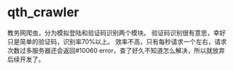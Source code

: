 # qth_crawler
教务网爬虫，分为模拟登陆和验证码识别两个模块。
验证码识别很有意思，幸好只是简单的验证码，识别率70%以上。
效率不高，只有每秒请求一个左右，请求次数过多服务器还会返回#10060 error，查了好久不知道怎么解决，所以就放弃后续开发了。
